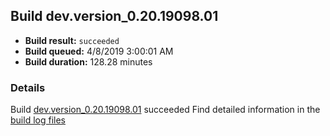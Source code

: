 ## Build dev.version_0.20.19098.01
- **Build result:** `succeeded`
- **Build queued:** 4/8/2019 3:00:01 AM
- **Build duration:** 128.28 minutes
### Details
Build [dev.version_0.20.19098.01](https://winappstudio.visualstudio.com/web/build.aspx?pcguid=a4ef43be-68ce-4195-a619-079b4d9834c2&builduri=vstfs%3a%2f%2f%2fBuild%2fBuild%2f27510) succeeded
Find detailed information in the [build log files](https://uwpctdiags.blob.core.windows.net/buildlogs/dev.version_0.20.19098.01_logs.zip)
